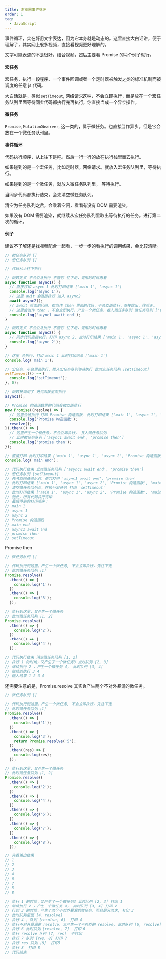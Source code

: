 ```yaml
---
title: 浏览器事件循环
order: 1
tag:
  - JavaScript
---
```


事件循环，实在好用文字表达，因为它本身就是动态的。这里直接大白话讲，便于理解了，其实网上很多视频，直接看视频更好理解的。

文字可能表述的不是很好，结合视频，然后主要看 Promise 的两个例子就行。

#### 宏任务

宏任务，执行一段程序、一个事件回调或者一个定时器被触发之类的标准机制而被调度的任意 js 代码。

大白话就是，类似 `setTimeout`, 网络请求这种，不会立即执行，而是放在一个宏任务队列里面等待同步代码都执行完再执行。你直接当成一个异步操作。

#### 微任务

`Promise`, `MutationObserver`, 这一类的，属于微任务。也直接当作异步。但是它会放在一个微任务队列里。

#### 事件循环

代码执行顺序，从上往下是吧。然后一行一行的放在执行栈里面去执行。

如果碰到的是一个宏任务，比如定时器，网络请求。就放入宏任务队列里，等待执行。

如果碰到的是一个微任务，就放入微任务队列里， 等待执行。

当同步代码都执行结束，会先清空微任务队列。

清空为任务队列之后，会乘着空闲，看看有没有 DOM 需要渲染。

如果没有 DOM 需要渲染，就继续从宏任务队列里取出等待执行的任务。进行第二次的循环。

#### 例子

建议不了解还是找视频配合一起看，一步一步的看执行的调用结果，会比较清晰。

```javascript
// 微任务队列 []
// 宏任务队列 []

// 代码从上往下执行

// 函数定义 不会立马执行 不管它 往下走，调用的时候再看
async function async1() {
  // 直接打印 async 1 此时打印结果 ['main 1', 'async 1']
  console.log('async 1');
  // 这里 awit 会直接执行 进入 async2
  await async2();
  // await 后面的代码，都当作 then 里面的代码，不会立即执行，直接跳出，往后走。
  // 这里会当作 then ，不会立即执行，产生一个微任务，推入微任务队列 微任务队列 ['async1 await end']
  console.log('async1 await end');
}

// 函数定义 不会立马执行 不管它 往下走，调用的时候再看
async function async2() {
  // 同步代码直接执行，打印 async 2, 此时打印结果 ['main 1', 'async 1', 'async 2']
  console.log('async 2');
}

// 这里 会执行，打印 main 1 此时打印结果 ['main 1']
console.log('main 1');

// 宏任务，不会里面执行，推入宏任务队列等待执行 此时宏任务队列 [setTimeout]
setTimeout(() => {
  console.log('setTimeout');
}, 0);

// 函数被调用了 进到函数里面执行
async1();

// Promise 构造函数里的代码会被立即执行
new Promise((resolve) => {
  // 这里会被执行 打印 Promise 构造函数, 此时打印结果 ['main 1', 'async 1', 'async 2', 'Promise 构造函数']
  console.log('Promise 构造函数');
  resolve();
}).then(() => {
  // 这里产生一个微任务，不会立即执行， 推入微任务队列
  // 此时微任务队列 ['async1 await end', 'promise then']
  console.log('promise then');
});

// 直接打印 此时打印结果 ['main 1', 'async 1', 'async 2', 'Promise 构造函数', 'main end']
console.log('main end');

// 代码执行结束 此时微任务队列 ['async1 await end', 'promise then']
// 宏任务队列 [setTimeout]
// 先清空微任务队列，依次打印 'async1 await end'、'promise then'
// 此时打印结果 ['main 1', 'async 1', 'async 2', 'Promise 构造函数', 'main end', 'async1 await end', 'promise then']
// 清空微任务队列后，在执行宏任务 打印 'setTimeout'
// 此时打印结果 ['main 1', 'async 1', 'async 2', 'Promise 构造函数', 'main end', 'async1 await end', 'promise then', 'setTimeout']
// 到此，所有代码执行完毕
// 最后得到的打印顺序：
// main 1
// async 1
// async 2
// Promise 构造函数
// main end
// async1 await end
// promise then
// setTimeout
```

Promise then

```javascript
// 微任务队列 []

// 代码执行到这里，产生一个微任务, 不会立即执行，先往下走
// 此时微任务队列 [1]
Promise.resolve()
  .then(() => {
    console.log('1');
  })
  .then(() => {
    console.log('3');
  });

// 执行到这里，又产生一个微任务
// 此时微任务队列 [1, 2]
Promise.resolve()
  .then(() => {
    console.log('2');
  })
  .then(() => {
    console.log('4');
  });

// 代码执行结束 清空微任务队列 [1, 2]
// 执行 1 的时候，又产生了一个微任务3 此时队列 [2, 3]
// 继续执行 2 ，产生一个微任务 4， 此时队列 [3, 4]
// 继续的执行 3 4
// 输入结果 1 2 3 4
```

还需要注意的是，Promise.resolve 其实会产生两个不对外暴漏的微任务。

```javascript
// 微任务队列 []

// 代码执行到这里，产生一个微任务, 不会立即执行，先往下走
// 此时微任务队列 [1]
Promise.resolve()
  .then(() => {
    console.log('1');
  })
  .then(() => {
    console.log('3');
    return Promise.resolve('5');
  })
  .then((res) => {
    console.log(res);
  });

// 执行到这里，又产生一个微任务
// 此时微任务队列 [1, 2]
Promise.resolve()
  .then(() => {
    console.log('2');
  })
  .then(() => {
    console.log('4');
  })
  .then(() => {
    console.log('6');
  })
  .then(() => {
    console.log('7');
  })
  .then(() => {
    console.log('8');
  });

// 先看输出结果
// 1
// 2
// 3
// 4
// 6
// 7
// 5
// 8

// 执行 1 的时候，又产生了一个微任务3 此时队列 [2, 3] 打印 1
// 继续执行 2 ，产生一个微任务 4， 此时队列 [3, 4] 打印 2
// 行到 3 的时候，产生了两个不对外暴漏的微任务，而且是分两次, 打印 3
// 此时队列里面 [4, resolve]
// 执行 4 ，队列 [resolve, 6]  打印 4
// 执行不对外暴漏的 resolve，又产生一个不对外的 resolve, 此时队列 [6, resolve] 不打印
// 执行 6 此时队列 [resolve, 7]  打印 6
// 执行 resolve 队列 [7, res]  不打印
// 执行 7 队列 [res, 8] 打印 7
// 执行 res 队列 [8]  打印5
// 执行 8  打印 8
// 代码结束
```

